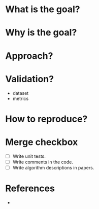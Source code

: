 # What is the goal?


# Why is the goal?

# Approach?

# Validation?

- dataset
- metrics

# How to reproduce?

# Merge checkbox

- [ ] Write unit tests.
- [ ] Write comments in the code.
- [ ] Write algorithm descriptions in papers.

# References

- 